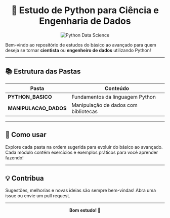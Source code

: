 
<div align="center">
	<h1>🚀 Estudo de Python para Ciência e Engenharia de Dados</h1>
	<img src="https://img.shields.io/badge/Python-Data%20Science-blue?style=for-the-badge&logo=python" alt="Python Data Science" />
</div>

Bem-vindo ao repositório de estudos do básico ao avançado para quem deseja se tornar <strong>cientista</strong> ou <strong>engenheiro de dados</strong> utilizando Python!

---

## 📚 Estrutura das Pastas

| Pasta | Conteúdo |
|-------|----------|
| <strong>PYTHON_BASICO</strong> | Fundamentos da linguagem Python |
| <strong>MANIPULACAO_DADOS</strong> | Manipulação de dados com bibliotecas |

---

## 📝 Como usar

Explore cada pasta na ordem sugerida para evoluir do básico ao avançado. Cada módulo contém exercícios e exemplos práticos para você aprender fazendo!

---

## 💡 Contribua

Sugestões, melhorias e novas ideias são sempre bem-vindas! Abra uma issue ou envie um pull request.

---

<div align="center">
	<strong>Bom estudo! 🧠</strong>
</div>
